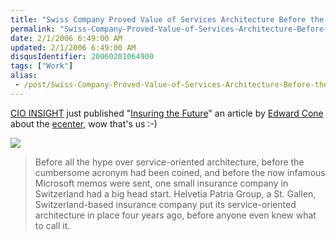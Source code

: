 ```yaml
---
title: "Swiss Company Proved Value of Services Architecture Before the Name Was Even Coined"
permalink: "Swiss-Company-Proved-Value-of-Services-Architecture-Before-the-Name-Was-Even-Coined"
date: 2/1/2006 6:49:00 AM
updated: 2/1/2006 6:49:00 AM
disqusIdentifier: 20060201064900
tags: ["Work"]
alias:
 - /post/Swiss-Company-Proved-Value-of-Services-Architecture-Before-the-Name-Was-Even-Coined.aspx/index.html
---
```




[CIO INSIGHT](http://www.cioinsight.com/) just published "[Insuring the 
Future](http://www.cioinsight.com/article2/0,1540,1913783,00.asp)" an article by [Edward 
Cone](http://edcone.typepad.com/wordup/) about the [ecenter,](http://weblogs.asp.net/lkempe/archive/2005/12/24/433925.aspx) 
wow that's us :-)
<!-- more -->

![](http://www.didierbeck.com/pics/200601/cioinsight.jpg)

> Before all the hype over service-oriented architecture, before the 
  cumbersome acronym had been coined, and before the now infamous Microsoft 
  memos were sent, one small insurance company in Switzerland had a big head 
  start. Helvetia Patria Group, a St. Gallen, Switzerland-based insurance 
  company put its service-oriented architecture in place four years ago, before 
  anyone even knew what to call it.
